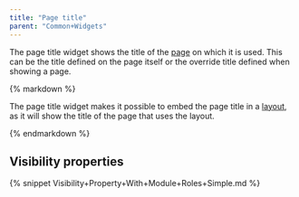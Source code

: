 ```yaml
---
title: "Page title"
parent: "Common+Widgets"
---
```



The page title widget shows the title of the [page](Page) on which it is used. This can be the title defined on the page itself or the override title defined when showing a page.

<div class="alert alert-success">{% markdown %}

The page title widget makes it possible to embed the page title in a [layout](Layout), as it will show the title of the page that uses the layout.

{% endmarkdown %}</div>

## Visibility properties

{% snippet Visibility+Property+With+Module+Roles+Simple.md %}
